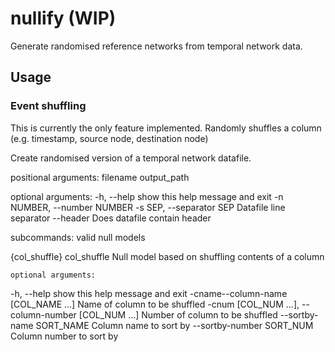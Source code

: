 # nullify (WIP)

Generate randomised reference networks from temporal network data. 

## Usage

### Event shuffling

This is currently the only feature implemented. Randomly shuffles a column (e.g. timestamp, source node, destination node)

Create randomised version of a temporal network datafile.

positional arguments:
  filename
  output_path

optional arguments:
  -h, --help            show this help message and exit
  -n NUMBER, --number NUMBER
  -s SEP, --separator SEP
                        Datafile line separator
  --header              Does datafile contain header

subcommands:
  valid null models

  {col_shuffle}
    col_shuffle         Null model based on shuffling contents of a column

    optional arguments:
  -h, --help            show this help message and exit
  -cname--column-name [COL_NAME ...]
                        Name of column to be shuffled
  -cnum [COL_NUM ...], --column-number [COL_NUM ...]
                        Number of column to be shuffled
  --sortby-name SORT_NAME
                        Column name to sort by
  --sortby-number SORT_NUM
                        Column number to sort by